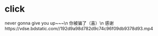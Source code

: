 # click
never gonna give you up~~~\n
你被骗了（喜）\n
感谢https://vdse.bdstatic.com//192d9a98d782d9c74c96f09db9378d93.mp4
